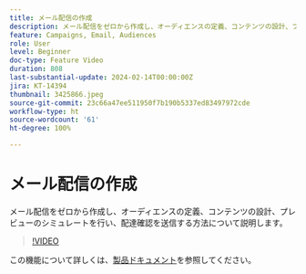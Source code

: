 ```yaml
---
title: メール配信の作成
description: メール配信をゼロから作成し、オーディエンスの定義、コンテンツの設計、プレビューのシミュレートを行い、配達確認を送信する方法について説明します。
feature: Campaigns, Email, Audiences
role: User
level: Beginner
doc-type: Feature Video
duration: 808
last-substantial-update: 2024-02-14T00:00:00Z
jira: KT-14394
thumbnail: 3425866.jpeg
source-git-commit: 23c66a47ee511950f7b190b5337ed83497972cde
workflow-type: ht
source-wordcount: '61'
ht-degree: 100%

---
```



# メール配信の作成

メール配信をゼロから作成し、オーディエンスの定義、コンテンツの設計、プレビューのシミュレートを行い、配達確認を送信する方法について説明します。

>[!VIDEO](https://video.tv.adobe.com/v/3425866/?learn=on)

この機能について詳しくは、[製品ドキュメント](https://experienceleague.adobe.com/docs/campaign-web/v8/msg/gs-deliveries.html?lang=ja)を参照してください。
